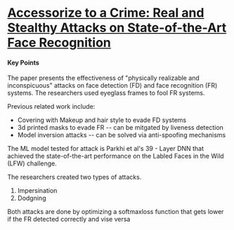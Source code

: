 # [Accessorize to a Crime: Real and Stealthy Attacks on State-of-the-Art Face Recognition](https://www.cs.cmu.edu/~sbhagava/papers/face-rec-ccs16.pdf)


#### Key Points
The paper presents the effectiveness of "physically realizable and inconspicuous" attacks on face detection (FD) and face recognition (FR) systems. The researchers used eyeglass frames to fool FR systems.

Previous related work include:
 
- Covering with Makeup and hair style to evade FD systems
- 3d printed masks to evade FR -- can be mitgated by liveness detection
- Model inversion attacks -- can be solved via anti-spoofing mechanisms

The ML model tested for attack is Parkhi et al's 39 - Layer DNN that achieved the state-of-the-art performance on the Labled Faces in the Wild (LFW) challenge.

The researchers created two types of attacks.

1) Impersination 
2) Dodgning

Both attacks are done by optimizing  a softmaxloss function that gets lower if the FR detected correctly and vise versa
